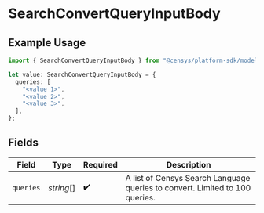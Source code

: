 # SearchConvertQueryInputBody

## Example Usage

```typescript
import { SearchConvertQueryInputBody } from "@censys/platform-sdk/models/components";

let value: SearchConvertQueryInputBody = {
  queries: [
    "<value 1>",
    "<value 2>",
    "<value 3>",
  ],
};
```

## Fields

| Field                                                                        | Type                                                                         | Required                                                                     | Description                                                                  |
| ---------------------------------------------------------------------------- | ---------------------------------------------------------------------------- | ---------------------------------------------------------------------------- | ---------------------------------------------------------------------------- |
| `queries`                                                                    | *string*[]                                                                   | :heavy_check_mark:                                                           | A list of Censys Search Language queries to convert. Limited to 100 queries. |